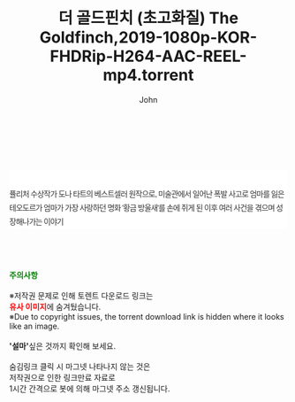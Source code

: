 ﻿---
layout: post
title:  "더 골드핀치 (초고화질) The Goldfinch,2019-1080p-KOR-FHDRip-H264-AAC-REEL-mp4.torrent"
author: John
categories: [ 영화 ]
tags: [  ]
image:  
description: "더 골드핀치 (초고화질) The Goldfinch,2019-1080p-KOR-FHDRip-H264-AAC-REEL-mp4 torrent 정보 공유"
toc: true
toc_sticky: true
---

<br>
<div class="view-img">
<a class="view_image" href="https://torrentmobile60.com/bbs/view_image.php?fn=%2Fdata%2Ffile%2Fmovie%2F3735182707_75ivWGon_388c0a250445b91c916f76486dcac31618e9ca6f.jpg" target="_blank"><img alt="" class="img-tag" content="https://torrentmobile60.com/data/file/movie/3735182707_75ivWGon_388c0a250445b91c916f76486dcac31618e9ca6f.jpg" itemprop="image" src="https://torrentmobile60.com/data/file/movie/3735182707_75ivWGon_388c0a250445b91c916f76486dcac31618e9ca6f.jpg"/></a><a class="view_image" href="https://torrentmobile60.com/bbs/view_image.php?fn=%2Fdata%2Ffile%2Fmovie%2F3735182707_QMPVuvFz_1c68f38422e70d8a0a6e32c5b7485cabdecb0fd6.jpg" target="_blank"><img alt="" class="img-tag" content="https://torrentmobile60.com/data/file/movie/3735182707_QMPVuvFz_1c68f38422e70d8a0a6e32c5b7485cabdecb0fd6.jpg" itemprop="image" src="https://torrentmobile60.com/data/file/movie/3735182707_QMPVuvFz_1c68f38422e70d8a0a6e32c5b7485cabdecb0fd6.jpg"/></a></div><div class="view-content" itemprop="description">
<p><br/></p><div class="title_area" style="margin:0px 0px 9px;padding:0px;list-style:none;font-size:12px;font-family:'나눔고딕', NanumGothic, '돋움', Dotum, Helvetica, 'AppleSDGothicNeo-Medium', AppleGothic, sans-serif;height:30px;float:none;background-color:rgb(255,255,255);"><h4 class="h_story" style="margin:5px 10px 0px 0px;padding:0px;list-style:none;font-size:12px;font-family:'돋움', sans-serif;height:18px;width:49px;background:url(&quot;https://ssl.pstatic.net/static/movie/2020/10/h_tx_sp5.png&quot;) no-repeat 0px -17px;float:left;"><strong class="blind" style="margin:0px;padding:0px;list-style:none;font-size:0px;font-family:inherit;color:inherit;width:1px;height:1px;line-height:0;">줄거리</strong></h4></div><p class="con_tx" style="margin-top:-7px;margin-bottom:-6px;list-style:none;font-size:14px;font-family:'나눔고딕', NanumGothic, '돋움', Dotum, Helvetica, 'AppleSDGothicNeo-Medium', AppleGothic, sans-serif;color:rgb(51,51,51);background-image:url(&quot;https://ssl.pstatic.net/static/movie/2014/01/blank.gif&quot;);letter-spacing:-1px;line-height:25px;background-color:rgb(255,255,255);">퓰리처 수상작가 도나 타트의 베스트셀러 원작으로, 미술관에서 일어난 폭발 사고로 엄마를 잃은 테오도르가 엄마가 가장 사랑하던 명화 '황금 방울새'를 손에 쥐게 된 이후 여러 사건을 겪으며 성장해나가는 이야기</p> </div>
    
<br><br><br>
<p data-ke-size="size16"><b><span style="color: green;">주의사항</span></b><br /><br />※저작권 문제로 인해 토렌트 다운로드 링크는<br /><b><span style="color: red;">유사 이미지</span></b>에 숨겨뒀습니다.<br />※Due to copyright issues, the torrent download link is hidden where it looks like an image.<br /><br /><b>'설마'</b>싶은 것까지 확인해 보세요.<br /><br />숨김링크 클릭 시 마그넷 나타나지 않는 것은<br />저작권으로 인한 링크만료 자료로<br />1시간 간격으로 봇에 의해 마그넷 주소 갱신됩니다.</p>
